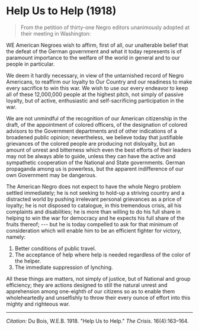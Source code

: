 <!--
title:   Help Us to Help
author:  Du Bois, W.E.B.
journal: The Crisis
year:    1918
volume:  16
issue:   4
pages:   163-164
-->
# Help Us to Help (1918)

> From the petition of thirty-one Negro editors unanimously adopted at their meeting in Washington:

WE American Negroes wish to affirm, first of all, our unalterable belief that the defeat of the German government and what it today represents is of paramount importance to the welfare of the world in general and to our people in particular.

We deem it hardly necessary, in view of the untarnished record of Negro Americans, to reaffirm our loyalty to Our Country and our readiness to make every sacrifice to win this war. We wish to use our every endeavor to keep all of these 12,000,000 people at the highest pitch, not simply of passive loyalty, but of active, enthusiastic and self-sacrificing participation in the war.

We are not unmindful of the recognition of our American citizenship in the draft, of the appointment of colored officers, of the designation of colored advisors to the Government departments and of other indications of a broadened public opinion; nevertheless, we believe today that justifiable grievances of the colored people are producing not disloyalty, but an amount of unrest and bitterness which even the best efforts of their leaders may not be always able to guide, unless they can have the active and sympathetic cooperation of the National and State governments. German propaganda among us is powerless, but the apparent indifference of our own Government may be dangerous.

The American Negro does not expect to have the whole Negro problem settled immediately; he is not seeking to hold-up a striving country and a distracted world by pushing irrelevant personal grievances as a price of loyalty; he is not disposed to catalogue, in this tremendous crisis, all his complaints and disabilities; he is more than willing to do his full share in helping to win the war for democracy and he expects his full share of the fruits thereof; --- but he is today compelled to ask for that minimum of consideration which will enable him to be an efficient fighter for victory, namely:

1. Better conditions of public travel.
2. The acceptance of help where help is needed regardless of the color of the helper.
3. The immediate suppression of lynching.

All these things are matters, not simply of justice, but of National and group efficiency; they are actions designed to still the natural unrest and apprehension among one-eighth of our citizens so as to enable them wholeheartedly and unselfishly to throw their every ounce of effort into this mighty and righteous war.

______________
*Citation:* Du Bois, W.E.B. 1918. "Help Us to Help." *The Crisis*. 16(4):163&ndash;164.